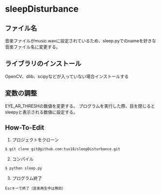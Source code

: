 # sleepDisturbance

## ファイル名
音楽ファイルがmusic.wavに設定されているため、sleep.pyでのnameを好きな音楽ファイル名に変更する。

## ライブラリのインストール
OpenCV、dlib、scipyなどが入っていない場合インストールする

## 変数の調整
EYE_AR_THRESHの数値を変更する。
プログラムを実行した際、目を閉じるとsleepyと表示される数値に設定する。

## How-To-Edit
1. プロジェクトをクローン
```bash
$ git clone git@github.com:tus18/sleepDisturbance.git
```

2. コンパイル
```bash
$ python sleep.py
```
3. プログラム終了
```
Escキーで終了（音楽再生中は無効）
```
